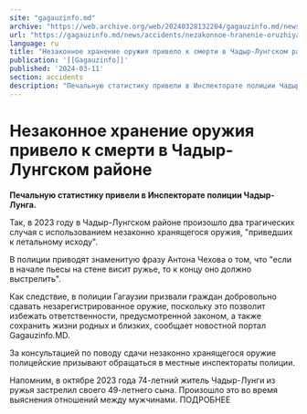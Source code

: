 ```yaml
---
site: "gagauzinfo.md"
archive: "https://web.archive.org/web/20240328132204/gagauzinfo.md/news/accidents/nezakonnoe-hranenie-oruzhiya-privelo-k-smerti-v-chadir-lungskom-raione"
url: "https://gagauzinfo.md/news/accidents/nezakonnoe-hranenie-oruzhiya-privelo-k-smerti-v-chadir-lungskom-raione"
language: ru
title: "Незаконное хранение оружия привело к смерти в Чадыр-Лунгском районе"
publication: '[[Gagauzinfo]]'
published: '2024-03-11'
section: accidents
description: "Печальную статистику привели в Инспекторате полиции Чадыр-Лунга."
---
```


# Незаконное хранение оружия привело к смерти в Чадыр-Лунгском районе

**Печальную статистику привели в Инспекторате полиции Чадыр-Лунга.**

Так, в 2023 году в Чадыр-Лунгском районе произошло два трагических случая с использованием незаконно хранящегося оружия, "приведших к летальному исходу".

В полиции приводят знаменитую фразу Антона Чехова о том, что "если в начале пьесы на стене висит ружье, то к концу оно должно выстрелить".

Как следствие, в полиции Гагаузии призвали граждан добровольно сдавать незарегистрированное оружие, поскольку это позволит избежать ответственности, предусмотренной законом, а также сохранить жизни родных и близких, сообщает новостной портал Gagauzinfo.MD.

За консультацией по поводу сдачи незаконно хранящегося оружие полицейские призывают обращаться в местные инспектораты полиции.

Напомним, в октябре 2023 года 74-летний житель Чадыр-Лунги из ружья застрелил своего 49-летнего сына. Произошло это во время выяснения отношений между мужчинами. ПОДРОБНЕЕ